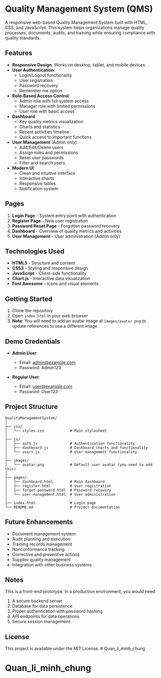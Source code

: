 # Quality Management System (QMS)

A responsive web-based Quality Management System built with HTML, CSS, and JavaScript. This system helps organizations manage quality processes, documents, audits, and training while ensuring compliance with quality standards.

## Features

- **Responsive Design**: Works on desktop, tablet, and mobile devices
- **User Authentication**:
  - Login/Logout functionality
  - User registration
  - Password recovery
  - Remember me option
- **Role-Based Access Control**:
  - Admin role with full system access
  - Manager role with limited permissions
  - User role with basic access
- **Dashboard**:
  - Key quality metrics visualization
  - Charts and statistics
  - Recent activities timeline
  - Quick access to important functions
- **User Management** (Admin only):
  - Add/Edit/Delete users
  - Assign roles and permissions
  - Reset user passwords
  - Filter and search users
- **Modern UI**:
  - Clean and intuitive interface
  - Interactive charts
  - Responsive tables
  - Notification system

## Pages

1. **Login Page** - System entry point with authentication
2. **Register Page** - New user registration
3. **Password Reset Page** - Forgotten password recovery
4. **Dashboard** - Overview of quality metrics and activities
5. **User Management** - User administration (Admin only)

## Technologies Used

- **HTML5** - Structure and content
- **CSS3** - Styling and responsive design
- **JavaScript** - Client-side functionality
- **Chart.js** - Interactive data visualization
- **Font Awesome** - Icons and visual elements

## Getting Started

1. Clone the repository
2. Open `index.html` in your web browser
3. **Note**: You will need to add an avatar image at `images/avatar.png` or update references to use a different image

## Demo Credentials

- **Admin User**:
  - Email: admin@example.com
  - Password: Admin123

- **Regular User**:
  - Email: user@example.com
  - Password: User123

## Project Structure

```
QualityManagementSystem/
│
├── css/
│   └── styles.css            # Main stylesheet
│
├── js/
│   ├── auth.js               # Authentication functionality
│   ├── dashboard.js          # Dashboard charts and functionality
│   └── users.js              # User management functionality
│
├── images/
│   └── avatar.png            # Default user avatar (you need to add this)
│
├── pages/
│   ├── dashboard.html        # Main dashboard
│   ├── register.html         # User registration
│   ├── forgot-password.html  # Password recovery
│   └── user-management.html  # User administration
│
├── index.html                # Login page
└── README.md                 # Project documentation
```

## Future Enhancements

- Document management system
- Audit planning and execution
- Training records management
- Nonconformance tracking
- Corrective and preventive actions
- Supplier quality management
- Integration with other business systems

## Notes

This is a front-end prototype. In a production environment, you would need:
1. A secure backend server
2. Database for data persistence
3. Proper authentication with password hashing
4. API endpoints for data operations
5. Secure session management

## License

This project is available under the MIT License. # Quan_li_minh_chung
# Quan_li_minh_chung
